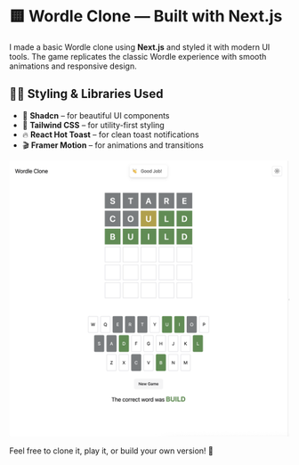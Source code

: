 # 🟨 Wordle Clone — Built with Next.js

I made a basic Wordle clone using **Next.js** and styled it with modern UI tools. The game replicates the classic Wordle experience with smooth animations and responsive design.

## 🧑‍🎨 Styling & Libraries Used

- 🎨 **Shadcn** – for beautiful UI components
- 💨 **Tailwind CSS** – for utility-first styling
- 🔥 **React Hot Toast** – for clean toast notifications
- 🎬 **Framer Motion** – for animations and transitions

![Web image](/public/web.png)

Feel free to clone it, play it, or build your own version! 🎯
